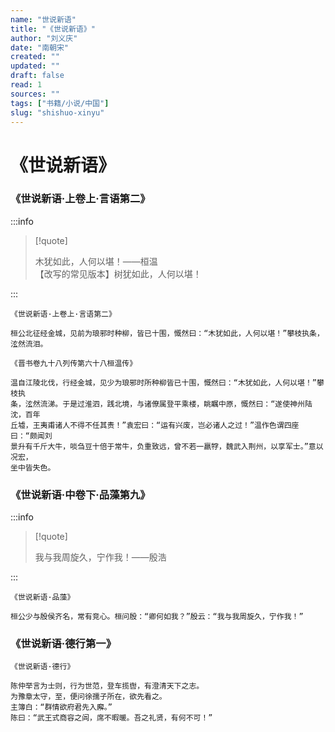 ```yaml
---
name: "世说新语"
title: "《世说新语》"
author: "刘义庆"
date: "南朝宋"
created: ""
updated: ""
draft: false
read: 1
sources: ""
tags: ["书籍/小说/中国"]
slug: "shishuo-xinyu"
---
```


# 《世说新语》

### 《世说新语·上卷上·言语第二》

:::info

> [!quote]
>
> 木犹如此，人何以堪！——桓温  
> 【改写的常见版本】树犹如此，人何以堪！  

:::

```
《世说新语·上卷上·言语第二》

桓公北征经金城，见前为琅邪时种柳，皆已十围，慨然曰：“木犹如此，人何以堪！”攀枝执条，泫然流泪。
```

```
《晋书卷九十八列传第六十八桓温传》

温自江陵北伐，行经金城，见少为琅邪时所种柳皆已十围，慨然曰：“木犹如此，人何以堪！”攀枝执
条，泫然流涕。于是过淮泗，践北境，与诸僚属登平乘楼，眺瞩中原，慨然曰：“遂使神州陆沈，百年
丘墟，王夷甫诸人不得不任其责！”袁宏曰：“运有兴废，岂必诸人之过！”温作色谓四座曰：“颇闻刘
景升有千斤大牛，啖刍豆十倍于常牛，负重致远，曾不若一羸牸，魏武入荆州，以享军士。”意以况宏，
坐中皆失色。
```

### 《世说新语·中卷下·品藻第九》

:::info

> [!quote]
>
> 我与我周旋久，宁作我！——殷浩

:::

```
《世说新语·品藻》

桓公少与殷侯齐名，常有竞心。桓问殷：“卿何如我？”殷云：“我与我周旋久，宁作我！”
```

### 《世说新语·德行第一》

```
《世说新语·德行》

陈仲举言为士则，行为世范，登车揽辔，有澄清天下之志。
为豫章太守，至，便问徐孺子所在，欲先看之。
主簿白：“群情欲府君先入廨。”
陈曰：“武王式商容之闾，席不暇暖。吾之礼贤，有何不可！”
```
